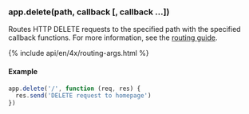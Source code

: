 <h3 id='app.delete.method'>app.delete(path, callback [, callback ...])</h3>

Routes HTTP DELETE requests to the specified path with the specified callback functions.
For more information, see the [routing guide](/{{page.lang}}/guide/routing.html).

{% include api/en/4x/routing-args.html %}

#### Example

```js
app.delete('/', function (req, res) {
  res.send('DELETE request to homepage')
})
```
